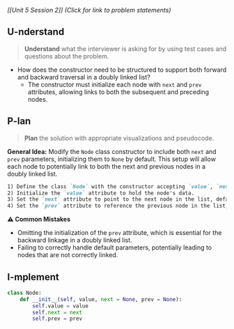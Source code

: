 *[[Unit 5 Session 2]] (Click for link to problem statements)*

## U-nderstand
 
> **Understand** what the interviewer is asking for by using test cases and questions about the problem.

- How does the constructor need to be structured to support both forward and backward traversal in a doubly linked list?
  - The constructor must initialize each node with `next` and `prev` attributes, allowing links to both the subsequent and preceding nodes.

## P-lan

> **Plan** the solution with appropriate visualizations and pseudocode.

**General Idea:** Modify the `Node` class constructor to include both `next` and `prev` parameters, initializing them to `None` by default. This setup will allow each node to potentially link to both the next and previous nodes in a doubly linked list.

```markdown
1) Define the class `Node` with the constructor accepting `value`, `next`, and `prev` parameters.
2) Initialize the `value` attribute to hold the node's data.
3) Set the `next` attribute to point to the next node in the list, defaulting to `None`.
4) Set the `prev` attribute to reference the previous node in the list, also defaulting to `None`.
```

**⚠️ Common Mistakes**

- Omitting the initialization of the `prev` attribute, which is essential for the backward linkage in a doubly linked list.
- Failing to correctly handle default parameters, potentially leading to nodes that are not correctly linked.

## I-mplement

```python
class Node:
	def __init__(self, value, next = None, prev = None):
		self.value = value
		self.next = next
		self.prev = prev
```